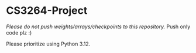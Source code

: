 # CS3264-Project

*Please do not push weights/arrays/checkpoints to this repository.* Push only code plz :)

Please prioritize using Python 3.12.